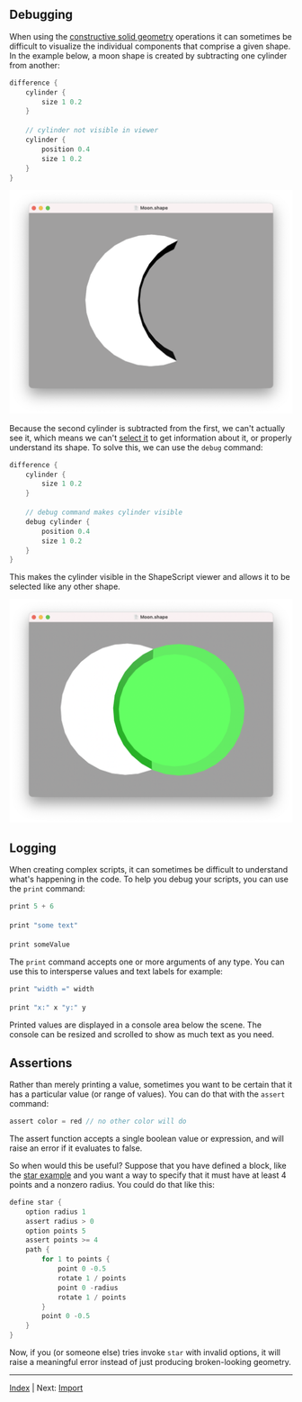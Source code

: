 Debugging
---

When using the [constructive solid geometry](csg.md) operations it can sometimes be difficult to visualize the individual components that comprise a given shape. In the example below, a moon shape is created by subtracting one cylinder from another:

```swift
difference {
    cylinder {
        size 1 0.2
    }
    
    // cylinder not visible in viewer
    cylinder {
        position 0.4
        size 1 0.2
    }
}
```

![Moon](images/moon.png)

Because the second cylinder is subtracted from the first, we can't actually see it, which means we can't [select it](getting-started.md#debugging-and-selection) to get information about it, or properly understand its shape. To solve this, we can use the `debug` command:

```swift
difference {
    cylinder {
        size 1 0.2
    }
    
    // debug command makes cylinder visible
    debug cylinder {
        position 0.4
        size 1 0.2
    }
}
```

This makes the cylinder visible in the ShapeScript viewer and allows it to be selected like any other shape.

![Moon debug](images/moon-debug.png)

## Logging

When creating complex scripts, it can sometimes be difficult to understand what's happening in the code. To help you debug your scripts, you can use the `print` command:

```swift
print 5 + 6

print "some text"

print someValue
```

The `print` command accepts one or more arguments of any type. You can use this to intersperse values and text labels for example:

```swift
print "width =" width

print "x:" x "y:" y
```

Printed values are displayed in a console area below the scene. The console can be resized and scrolled to show as much text as you need.

## Assertions

Rather than merely printing a value, sometimes you want to be certain that it has a particular value (or range of values). You can do that with the `assert` command:

```swift
assert color = red // no other color will do
```

The assert function accepts a single boolean value or expression, and will raise an error if it evaluates to false.

So when would this be useful? Suppose that you have defined a block, like the [star example](blocks.md#options) and you want a way to specify that it must have at least 4 points and a nonzero radius. You could do that like this:

```swift
define star {
    option radius 1
    assert radius > 0
    option points 5
    assert points >= 4
    path {
        for 1 to points {
            point 0 -0.5
            rotate 1 / points
            point 0 -radius
            rotate 1 / points
        }
        point 0 -0.5
    }
}
```

Now, if you (or someone else) tries invoke `star` with invalid options, it will raise a meaningful error instead of just producing broken-looking geometry.

---
[Index](index.md) | Next: [Import](import.md)
